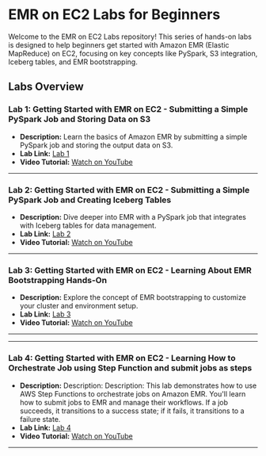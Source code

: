 

# EMR on EC2 Labs for Beginners

Welcome to the EMR on EC2 Labs repository! This series of hands-on labs is designed to help beginners get started with Amazon EMR (Elastic MapReduce) on EC2, focusing on key concepts like PySpark, S3 integration, Iceberg tables, and EMR bootstrapping.

## Labs Overview

### Lab 1: Getting Started with EMR on EC2 - Submitting a Simple PySpark Job and Storing Data on S3
- **Description:** Learn the basics of Amazon EMR by submitting a simple PySpark job and storing the output data on S3.
- **Lab Link:** [Lab 1](https://github.com/soumilshah1995/emr-ec2-labs/tree/main/labs/lab1)
- **Video Tutorial:** [Watch on YouTube](https://www.youtube.com/watch?v=nfzuLdIZODY)

---

### Lab 2: Getting Started with EMR on EC2 - Submitting a Simple PySpark Job and Creating Iceberg Tables
- **Description:** Dive deeper into EMR with a PySpark job that integrates with Iceberg tables for data management.
- **Lab Link:** [Lab 2](https://github.com/soumilshah1995/emr-ec2-labs/tree/main/labs/lab2)
- **Video Tutorial:** [Watch on YouTube](https://www.youtube.com/watch?v=XYto-pZXkto)

---

### Lab 3: Getting Started with EMR on EC2 - Learning About EMR Bootstrapping Hands-On
- **Description:** Explore the concept of EMR bootstrapping to customize your cluster and environment setup.
- **Lab Link:** [Lab 3](https://github.com/soumilshah1995/emr-ec2-labs/tree/main/labs/labs3)
- **Video Tutorial:** [Watch on YouTube](https://youtu.be/SRSTYlOzfhU)


---

---

### Lab 4: Getting Started with EMR on EC2 - Learning How to  Orchestrate Job using Step Function  and submit jobs as steps
- **Description:** Description: Description: This lab demonstrates how to use AWS Step Functions to orchestrate jobs on Amazon EMR. You'll learn how to submit jobs to EMR and manage their workflows. If a job succeeds, it transitions to a success state; if it fails, it transitions to a failure state.
- **Lab Link:** [Lab 4](https://github.com/soumilshah1995/emr-ec2-labs/tree/main/labs/lab4)
- **Video Tutorial:** [Watch on YouTube](https://youtu.be/y8oZXu-sbPE)


---


